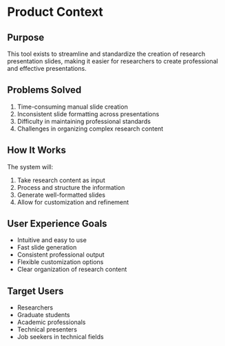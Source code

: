 # Product Context

## Purpose
This tool exists to streamline and standardize the creation of research presentation slides, making it easier for researchers to create professional and effective presentations.

## Problems Solved
1. Time-consuming manual slide creation
2. Inconsistent slide formatting across presentations
3. Difficulty in maintaining professional standards
4. Challenges in organizing complex research content

## How It Works
The system will:
1. Take research content as input
2. Process and structure the information
3. Generate well-formatted slides
4. Allow for customization and refinement

## User Experience Goals
- Intuitive and easy to use
- Fast slide generation
- Consistent professional output
- Flexible customization options
- Clear organization of research content

## Target Users
- Researchers
- Graduate students
- Academic professionals
- Technical presenters
- Job seekers in technical fields 